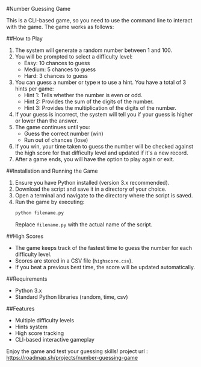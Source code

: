 #Number Guessing Game

This is a CLI-based game, so you need to use the command line to interact with the game. The game works as follows:

##How to Play
1. The system will generate a random number between 1 and 100.
2. You will be prompted to select a difficulty level:
   - Easy: 10 chances to guess
   - Medium: 5 chances to guess
   - Hard: 3 chances to guess
3. You can guess a number or type `H` to use a hint. You have a total of 3 hints per game:
   - Hint 1: Tells whether the number is even or odd.
   - Hint 2: Provides the sum of the digits of the number.
   - Hint 3: Provides the multiplication of the digits of the number.
4. If your guess is incorrect, the system will tell you if your guess is higher or lower than the answer.
5. The game continues until you:
   - Guess the correct number (win)
   - Run out of chances (lose)
6. If you win, your time taken to guess the number will be checked against the high score for that difficulty level and updated if it's a new record.
7. After a game ends, you will have the option to play again or exit.

##Installation and Running the Game
1. Ensure you have Python installed (version 3.x recommended).
2. Download the script and save it in a directory of your choice.
3. Open a terminal and navigate to the directory where the script is saved.
4. Run the game by executing:
   ```sh
   python filename.py
   ```
   Replace `filename.py` with the actual name of the script.

##High Scores
- The game keeps track of the fastest time to guess the number for each difficulty level.
- Scores are stored in a CSV file (`highscore.csv`).
- If you beat a previous best time, the score will be updated automatically.

##Requirements
- Python 3.x
- Standard Python libraries (random, time, csv)

##Features
- Multiple difficulty levels
- Hints system
- High score tracking
- CLI-based interactive gameplay

Enjoy the game and test your guessing skills!
project url : https://roadmap.sh/projects/number-guessing-game
